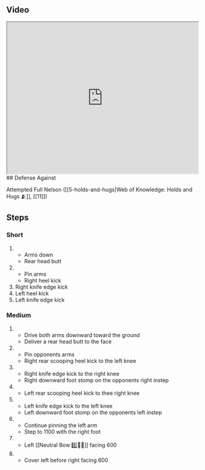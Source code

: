 ## Video

<iframe src="https://www.youtube.com/embed/Qki2sFWdqHA" width="100%" height="400"></iframe>
## Defense Against

 Attempted Full Nelson ([[5-holds-and-hugs|Web of Knowledge: Holds and Hugs 🫂]], [[11]])
## Steps

### Short

1. - Arms down
    - Rear head butt
2. - Pin arms
    - Right heel kick
3. Right knife edge kick
4. Left heel kick
5. Left knife edge kick

### Medium

1. - Drive both arms downward toward the ground
   - Deliver a rear head butt to the face
2. - Pin opponents arms
   - Right rear scooping heel kick to the left knee
3. - Right knife edge kick to the right knee
   - Right downward foot stomp on the opponents right instep
4. - Left rear scooping heel kick to thee right knee
5. - Left knife edge kick to the left knee
   - Left downward foot stomp on the opponents left instep
6. - Continue pinning the left arm
   - Step to 1100 with the right foot
7. - Left [[Neutral Bow 0️⃣🧍‍♂️]] facing 600
8. - Cover left before right facing 600
